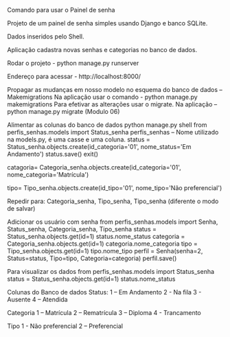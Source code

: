 Comando para usar o Painel de senha

Projeto de um painel de senha simples usando Django e banco SQLite.

Dados inseridos pelo Shell.

Aplicação cadastra novas senhas e categorias no banco de dados.


Rodar o projeto - python manage.py runserver

Endereço para acessar - http://localhost:8000/


Propagar as mudanças em nosso modelo no esquema do banco de dados – Makemigrations
Na aplicação usar o comando - python manage.py makemigrations
Para efetivar as alterações usar o migrate.
Na aplicação – python manage.py migrate
(Modulo 06)

Alimentar as colunas do banco de dados
python manage.py shell
from perfis_senhas.models import Status_senha
perfis_senhas – Nome utilizado na models.py, é uma casse e uma coluna.
status = Status_senha.objects.create(id_categoria='01', nome_status='Em Andamento')
status.save()
exit()

catagoria= Categoria_senha.objects.create(id_categoria='01', nome_categoria='Matrícula')

tipo= Tipo_senha.objects.create(id_tipo='01', nome_tipo='Não preferencial')

Repedir para: Categoria_senha, Tipo_senha, Tipo_senha (diferente o modo de salvar)

Adicionar os usuário com senha
from perfis_senhas.models import Senha, Status_senha, Categoria_senha, Tipo_senha
status = Status_senha.objects.get(id=1)
status.nome_status
categoria = Categoria_senha.objects.get(id=1)
categoria.nome_categoria
tipo = Tipo_senha.objects.get(id=1)
tipo.nome_tipo
perfil = Senha(senha=2, Status=status, Tipo=tipo, Categoria=categoria)
perfil.save()

Para visualizar os dados
from perfis_senhas.models import Status_senha
status = Status_senha.objects.get(id=1)
status.nome_status



Colunas do Banco de dados
Status:
1 – Em Andamento
2 - Na fila
3 - Ausente
4 – Atendida

Categoria
1 – Matrícula
2 – Rematrícula
3 – Diploma
4 - Trancamento

Tipo
1 - Não preferencial
2 – Preferencial

